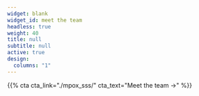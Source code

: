 ```yaml
---
widget: blank
widget_id: meet the team
headless: true
weight: 40
title: null
subtitle: null
active: true
design:
  columns: "1"
---
```

{{% cta cta_link="./mpox_sss/" cta_text="Meet the team →" %}}